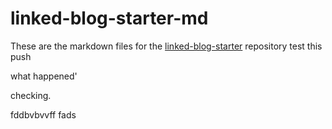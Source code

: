 # linked-blog-starter-md
These are the markdown files for the [linked-blog-starter](https://github.com/matthewwong525/linked-blog-starter) repository
test this push 

what happened'

checking. 


fddbvbvvff fads